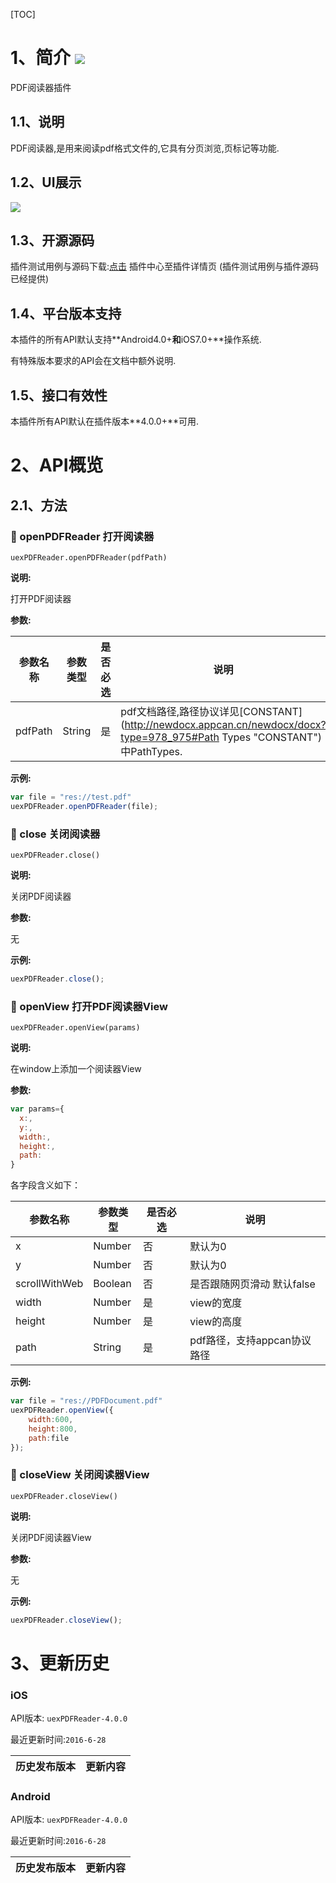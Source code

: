 [TOC]
# 1、简介 [![](http://appcan-download.oss-cn-beijing.aliyuncs.com/%E5%85%AC%E6%B5%8B%2Fgf.png)]()
PDF阅读器插件
## 1.1、说明 
 PDF阅读器,是用来阅读pdf格式文件的,它具有分页浏览,页标记等功能.

## 1.2、UI展示

 ![](http://newdocx.appcan.cn/docximg/132803h2015d6t16c.png)
## 1.3、开源源码
插件测试用例与源码下载:[点击](http://plugin.appcan.cn/details.html?id=181_index) 插件中心至插件详情页 (插件测试用例与插件源码已经提供)
## 1.4、平台版本支持

本插件的所有API默认支持**Android4.0+**和**iOS7.0+**操作系统.

有特殊版本要求的API会在文档中额外说明.

## 1.5、接口有效性

本插件所有API默认在插件版本**4.0.0+**可用.
# 2、API概览

## 2.1、方法

### 🍭 openPDFReader 打开阅读器

`uexPDFReader.openPDFReader(pdfPath)`

**说明:**

打开PDF阅读器

**参数:**

| 参数名称    | 参数类型   | 是否必选 | 说明                                       |
| ------- | ------ | ---- | ---------------------------------------- |
| pdfPath | String | 是    | pdf文档路径,路径协议详见[CONSTANT](http://newdocx.appcan.cn/newdocx/docx?type=978_975#Path Types "CONSTANT")中PathTypes. |



**示例:**

```javascript
var file = "res://test.pdf"
uexPDFReader.openPDFReader(file);
```
### 🍭 close 关闭阅读器

`uexPDFReader.close()`

**说明:**

关闭PDF阅读器

**参数:**

  无



**示例:**

```javascript
uexPDFReader.close();
```


### 🍭 openView 打开PDF阅读器View

`uexPDFReader.openView(params)`

**说明:**

在window上添加一个阅读器View

**参数:**

```javascript
var params={
  x:,
  y:,
  width:,
  height:,
  path:
}
```

各字段含义如下：

| 参数名称          | 参数类型    | 是否必选 | 说明                 |
| ------------- | ------- | ---- | ------------------ |
| x             | Number  | 否    | 默认为0               |
| y             | Number  | 否    | 默认为0               |
| scrollWithWeb | Boolean | 否    | 是否跟随网页滑动 默认false   |
| width         | Number  | 是    | view的宽度            |
| height        | Number  | 是    | view的高度            |
| path          | String  | 是    | pdf路径，支持appcan协议路径 |



**示例:**

```javascript
var file = "res://PDFDocument.pdf"
uexPDFReader.openView({
    width:600,
    height:800,
    path:file
});
```

### 🍭 closeView 关闭阅读器View

`uexPDFReader.closeView()`

**说明:**

关闭PDF阅读器View

**参数:**

  无

**示例:**

```javascript
uexPDFReader.closeView();
```

# 3、更新历史

### iOS

API版本: `uexPDFReader-4.0.0`

最近更新时间:`2016-6-28`

| 历史发布版本 | 更新内容 |
| ----- | ----- |

### Android

API版本: `uexPDFReader-4.0.0`

最近更新时间:`2016-6-28`

| 历史发布版本 | 更新内容 |
| ----- | ----- |

